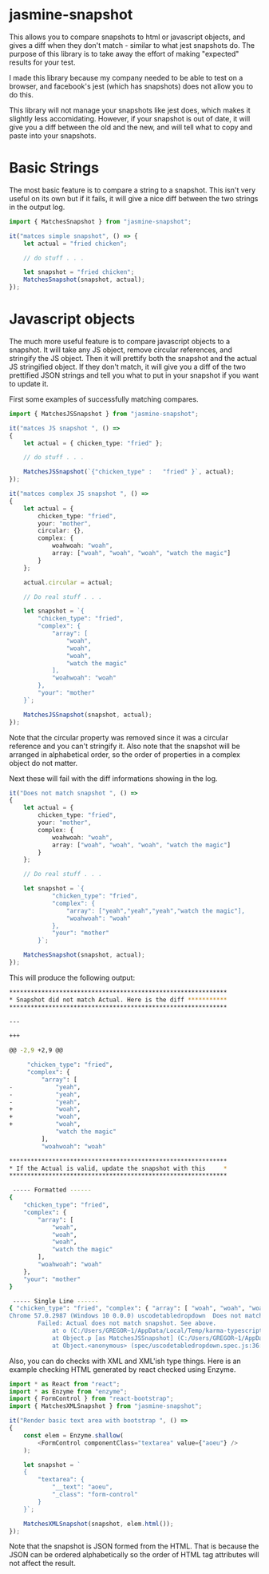 # jasmine-snapshot
This allows you to compare snapshots to html or javascript objects, and gives a diff when they don't match - similar to what jest snapshots do. The purpose of this library is to take away the effort of making "expected" results for your test.

I made this library because my company needed to be able to test on a browser, and facebook's jest (which has snapshots) does not allow you to do this.

This library will not manage your snapshots like jest does, which makes it slightly less accomidating. However, if your snapshot is out of date, it will give you a diff between the old and the new, and will tell what to copy and paste into your  snapshots.

# Basic Strings
The most basic feature is to compare a string to a snapshot. This isn't very useful on its own but if it fails, it will give a nice diff between the two strings in the output log.

```ts
import { MatchesSnapshot } from "jasmine-snapshot";

it("matces simple snapshot", () => {
    let actual = "fried chicken";

    // do stuff . . .

    let snapshot = "fried chicken";
    MatchesSnapshot(snapshot, actual);
});

```

# Javascript objects
The much more useful feature is to compare javascript objects to a snapshot. It will take any JS object, remove circular references, and stringify the JS object. Then it will prettify both the snapshot and the actual JS stringified object. If they don't match, it will give you a diff of the two prettified JSON strings and tell you what to put in your snapshot if you want to update it.

First some examples of successfully matching compares.

```ts
import { MatchesJSSnapshot } from "jasmine-snapshot";

it("matces JS snapshot ", () =>
{
    let actual = { chicken_type: "fried" };

    // do stuff . . .

    MatchesJSSnapshot(`{"chicken_type" :   "fried" }`, actual);
});

it("matces complex JS snapshot ", () =>
{
    let actual = {
        chicken_type: "fried",
        your: "mother",
        circular: {},
        complex: {
            woahwoah: "woah",
            array: ["woah", "woah", "woah", "watch the magic"]
        }
    };

    actual.circular = actual;

    // Do real stuff . . .

    let snapshot = `{
        "chicken_type": "fried",
        "complex": {
            "array": [
                "woah",
                "woah",
                "woah",
                "watch the magic"
            ],
            "woahwoah": "woah"
        },
        "your": "mother"
    }`;

    MatchesJSSnapshot(snapshot, actual);
});
```

Note that the circular property was removed since it was a circular reference and you can't stringify it. Also note that the snapshot will be arranged in alphabetical order, so the order of properties in a complex object do not matter.

Next these will fail with the diff informations showing in the log.

```ts
it("Does not match snapshot ", () =>
{
    let actual = {
        chicken_type: "fried",
        your: "mother",
        complex: {
            woahwoah: "woah",
            array: ["woah", "woah", "woah", "watch the magic"]
        }
    };

    // Do real stuff . . .

    let snapshot = `{
            "chicken_type": "fried",
            "complex": {
                "array": ["yeah","yeah","yeah","watch the magic"],
                "woahwoah": "woah"
            },
            "your": "mother"
        }`;

    MatchesSnapshot(snapshot, actual);
});
```

This will produce the following output:

```sh
*************************************************************
* Snapshot did not match Actual. Here is the diff ***********
*************************************************************

---

+++

@@ -2,9 +2,9 @@

     "chicken_type": "fried",
     "complex": {
         "array": [
-            "yeah",
-            "yeah",
-            "yeah",
+            "woah",
+            "woah",
+            "woah",
             "watch the magic"
         ],
         "woahwoah": "woah"

*************************************************************
* If the Actual is valid, update the snapshot with this     *
*************************************************************

 ----- Formatted ------
{
    "chicken_type": "fried",
    "complex": {
        "array": [
            "woah",
            "woah",
            "woah",
            "watch the magic"
        ],
        "woahwoah": "woah"
    },
    "your": "mother"
}

 ----- Single Line ------
{ "chicken_type": "fried", "complex": { "array": [ "woah", "woah", "woah", "watch the magic" ], "woahwoah": "woah" }, "your": "mother"}'
Chrome 57.0.2987 (Windows 10 0.0.0) uscodetabledropdown  Does not match snapshot  FAILED
        Failed: Actual does not match snapshot. See above.
            at o (C:/Users/GREGOR~1/AppData/Local/Temp/karma-typescript-bundle-46320RrUeuBnxAz8b.js:37879:2002)
            at Object.p [as MatchesJSSnapshot] (C:/Users/GREGOR~1/AppData/Local/Temp/karma-typescript-bundle-46320RrUeuBnxAz8b.js:37879:2590)
            at Object.<anonymous> (spec/uscodetabledropdown.spec.js:36:28)
```

Also, you can do checks with XML and XML'ish type things. Here is an example checking HTML generated by react checked using Enzyme.

```ts
import * as React from "react";
import * as Enzyme from "enzyme";
import { FormControl } from "react-bootstrap";
import { MatchesXMLSnapshot } from "jasmine-snapshot";

it("Render basic text area with bootstrap ", () =>
{
    const elem = Enzyme.shallow(
        <FormControl componentClass="textarea" value={"aoeu"} />
    );

    let snapshot = `
    {
        "textarea": {
            "__text": "aoeu",
            "_class": "form-control"
        }
    }`;

    MatchesXMLSnapshot(snapshot, elem.html());
});
```

Note that the snapshot is JSON formed from the HTML. That is because the JSON can be ordered alphabetically so the order of HTML tag attributes will not affect the result.